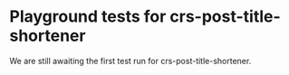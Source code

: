 # Playground tests for crs-post-title-shortener
We are still awaiting the first test run for crs-post-title-shortener.
